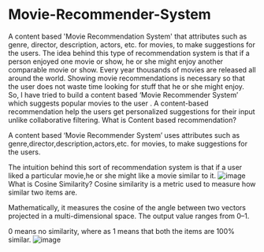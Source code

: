 # Movie-Recommender-System
A content based 'Movie Recommendation System' that  attributes such as genre, director, description, actors, etc. for movies, to make suggestions for the users. The idea behind this type of recommendation system is that if a person enjoyed one movie or show, he or she might enjoy another comparable movie or show.
Every year thousands of movies are released all around the world.
Showing movie recommendations is necessary so that the user does not waste time looking for stuff that he or she might enjoy.
So, I have  tried to build a content based ‘Movie Recommender System’  which suggests popular movies to the user .
A content-based recommendation help the users get personalized suggestions for their input unlike collaborative filtering.
What is Content based recommendation?

A content based ‘Movie Recommender System’ uses attributes such as genre,director,description,actors,etc. for movies, to make suggestions for the users.

The intuition behind this sort of recommendation system is that if a user liked a particular movie,he or she might like a movie similar to it.
![image](https://user-images.githubusercontent.com/84659547/167702109-67aa1ddf-5530-47d3-b0d4-79505a3f5c73.png)
What is Cosine Similarity?
Cosine similarity is a metric used to measure how similar two items are.

Mathematically, it measures the cosine of the angle between two vectors projected in a multi-dimensional space. The output value ranges from 0–1.

0 means no similarity, where as 1 means that both the items are 100% similar.
![image](https://user-images.githubusercontent.com/84659547/167702175-76d755e9-766f-410b-8430-9b181c694b89.png)

